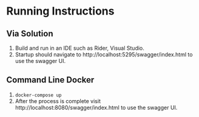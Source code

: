 ﻿# Running Instructions

## Via Solution

1. Build and run in an IDE such as Rider, Visual Studio.
2. Startup should navigate to http://localhost:5295/swagger/index.html to use the swagger UI.

## Command Line Docker

1. `docker-compose up`
2. After the process is complete visit http://localhost:8080/swagger/index.html to use the swagger UI.